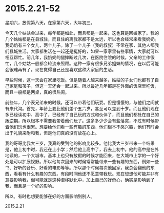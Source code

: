 2015.2.21-52
=============
星期六，放假第八天，在家第六天，大年初三。

今天几个姑姑会过来，每年都是如此，而且都是一起来，这也算是回娘家了。我的几个姑姑都是在县城住，而且住的离我家都不是太远，所以也会经常来看我奶奶。我奶奶有三个女儿，两个儿子。除了一个儿子（我的叔叔）不常在家，其他人都我们县城生活。大家都生活在一起还是挺好的，如果一家家里有些事情，大家就可以相互帮忙。前几年，我奶奶的腿摔断过几次，在医院住院的时候，父亲的工作很忙，几个姑姑一般都会轮流来照顾。这种一家有很多兄弟姐妹的情况，在以后可能会很难再有了。现在觉得自己还是喜欢这种大家庭的生活。

早些时候，这一天会在家里吃饭。但是随着人越来越多，姑姑的子女们也都有了自己家庭和孩子，但这一天还会一起过来。所以最近几年都是在外面的饭店里吃饭，而且一般都是两桌，真的很热闹。

前些年，几个表兄弟来的时候，还可以带着他们玩耍。但是慢慢的，与他们之间就有来代沟。首先，年龄上要比他们差个五六岁，甚至可以差到十岁。而且他们现在多已经读初中、高中了，已经有了自己玩的方式和伙伴了，而且他们都处在自己的叛逆期，所以根本不需要我带着他们玩了。这多多少少会有些落寞，不过有时候带着他们玩也很累。想要给他们看一些有趣的东西，他们根本不感兴趣，他们有时会出于礼貌来附和我，但是他们真的没有放在心上。

我的哥哥比我大三岁，我真的受到他的影响比较多。他比我大三岁带来一个结果是，他上初中时，我还在上小学；然后他上高中了，我去上初中。他的高中是在外地读的，一个大城市。基本上也只有放假的时候才能回来，在大城市上学的一个好处是可以扩展视野。所以他每次回来的时候常常能带来一些有趣的东西，例如一些书、好听的音乐、好看的电影等等。所以那个时候每次他回家，我总会翻他的东西，看看有什么有趣的东西。有段时间他还不愿意带我玩。现在想想他可能并非有意要影响我，但可能就是这种潜移默化中，加上自己的好奇心，确实是影响到了我，而且是一个好的影响。

所以，有时也想要能够在好的方面影响到别人。

2015.2.21